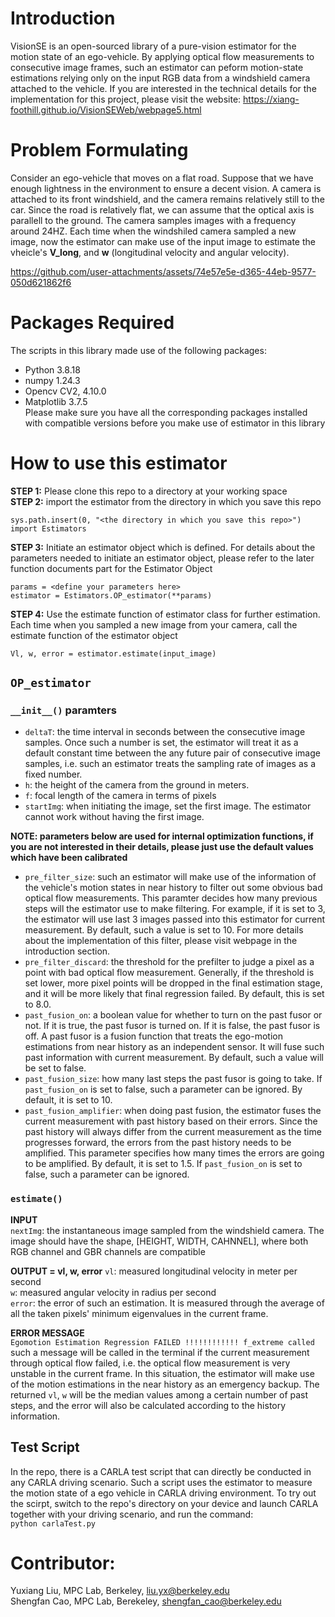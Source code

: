 # Introduction
VisionSE is an open-sourced library of a pure-vision estimator for the motion state of an ego-vehicle. By applying optical flow measurements to consecutive image frames, such an estimator can peform motion-state estimations relying only on the input RGB data from a windshield camera attached to the vehicle. If you are interested in the technical details for the implementation for this project, please visit the website: https://xiang-foothill.github.io/VisionSEWeb/webpage5.html 

# Problem Formulating
Consider an ego-vehicle that moves on a flat road. Suppose that we have enough lightness in the environment to ensure a decent vision. A camera is attached to its front windshield, and the camera remains relatively still to the car. Since the road is relatively flat, we can assume that the optical axis is parallell to the ground. The camera samples images with a frequency around 24HZ. Each time when the windshiled camera sampled a new image, now the estimator can make use of the input image to estimate the vheicle's **V_long**, and **w** (longitudinal velocity and angular velocity).  

https://github.com/user-attachments/assets/74e57e5e-d365-44eb-9577-050d621862f6

# Packages Required
The scripts in this library made use of the following packages:
- Python 3.8.18
- numpy 1.24.3
- Opencv CV2, 4.10.0
- Matplotlib 3.7.5  
Please make sure you have all the corresponding packages installed with compatible versions before you make use of estimator in this library  

# How to use this estimator
**STEP 1:** Please clone this repo to a directory at your working space  
**STEP 2:** import the estimator from the directory in which you save this repo
```
sys.path.insert(0, "<the directory in which you save this repo>")    
import Estimators
```
**STEP 3:** Initiate an estimator object which is defined. For details about the parameters needed to initiate an estimator object, please refer to the later function documents part for the Estimator Object  
```
params = <define your parameters here>
estimator = Estimators.OP_estimator(**params)
```
**STEP 4:** Use the estimate function of estimator class for further estimation. Each time when you sampled a new image from your camera, call the estimate function of the estimator object
```
Vl, w, error = estimator.estimate(input_image)
```

## `OP_estimator`
### `__init__()` paramters
- `deltaT`: the time interval in seconds between the consecutive image samples. Once such a number is set, the estimator will treat it as a default constant time between the any future pair of consecutive image samples, i.e. such an estimator treats the sampling rate of images as a fixed number.
- `h`: the height of the camera from the ground in meters.
- `f`: focal length of the camera in terms of pixels  
- `startImg`: when initiating the image, set the first image. The estimator cannot work without having the first image.

**NOTE: parameters below are used for internal optimization functions, if you are not interested in their details, please just use the default values which have been calibrated**

- `pre_filter_size`: such an estimator will make use of the information of the vehicle's motion states in near history to filter out some obvious bad optical flow measurements. This paramter decides how many previous steps will the estimator use to make filtering. For example, if it is set to 3, the estimator will use last 3 images passed into this estimator for current measurement. By default, such a value is set to 10. For more details about the implementation of this filter, please visit webpage in the introduction section.
- `pre_filter_discard`: the threshold for the prefilter to judge a pixel as a point with bad optical flow measurement. Generally, if the threshold is set lower, more pixel points will be dropped in the final estimation stage, and it will be more likely that final regression failed. By default, this is set to 8.0.
-  `past_fusion_on`: a boolean value for whether to turn on the past fusor or not. If it is true, the past fusor is turned on. If it is false, the past fusor is off. A past fusor is a fusion function that treats the ego-motion estimations from near history as an independent sensor. It will fuse such past information with current measurement. By default, such a value will be set to false.
-  `past_fusion_size`: how many last steps the past fusor is going to take. If `past_fusion_on` is set to false, such a parameter can be ignored. By default, it is set to 10.
-  `past_fusion_amplifier`: when doing past fusion, the estimator fuses the current measurement with past history based on their errors. Since the past history will always differ from the current measurement as the time progresses forward, the errors from the past history needs to be amplified. This parameter specifies how many times the errors are going to be amplified. By default, it is set to 1.5. If `past_fusion_on` is set to false, such a parameter can be ignored.

### `estimate()`
**INPUT**  
`nextImg`: the instantaneous image sampled from the windshield camera. The image should have the shape, [HEIGHT, WIDTH, CAHNNEL], where both RGB channel and GBR channels are compatible  

**OUTPUT = vl, w, error**
`vl`: measured longitudinal velocity in meter per second  
`w`: measured angular velocity in radius per second  
`error`: the error of such an estimation. It is measured through the average of all the taken pixels' minimum eigenvalues in the current frame.  

**ERROR MESSAGE**  
`Egomotion Estimation Regression FAILED !!!!!!!!!!!! f_extreme called`  
such a message will be called in the terminal if the current measurement through optical flow failed, i.e. the optical flow measurement is very unstable in the current frame. In this situation, the estimator will make use of the motion estimations in the near history as an emergency backup. The returned `vl`, `w` will be the median values among a certain number of past steps, and the error will also be calculated according to the history information.

## Test Script
In the repo, there is a CARLA test script that can directly be conducted in any CARLA driving scenario. Such a script uses the estimator to measure the motion state of a ego vehicle in CARLA driving environment. To try out the scirpt, switch to the repo's directory on your device and launch CARLA together with your driving scenario, and run the command:  
`python carlaTest.py`

# Contributor:
Yuxiang Liu, MPC Lab, Berkeley, liu.yx@berkeley.edu  
Shengfan Cao, MPC Lab, Berekeley, shengfan_cao@berkeley.edu

